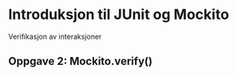 # Introduksjon til JUnit og Mockito

Verifikasjon av interaksjoner

## Oppgave 2: Mockito.verify()




